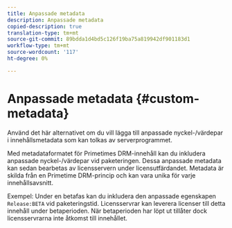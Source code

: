 ```yaml
---
title: Anpassade metadata
description: Anpassade metadata
copied-description: true
translation-type: tm+mt
source-git-commit: 89bdda1d4bd5c126f19ba75a819942df901183d1
workflow-type: tm+mt
source-wordcount: '117'
ht-degree: 0%

---
```



# Anpassade metadata {#custom-metadata}

Använd det här alternativet om du vill lägga till anpassade nyckel-/värdepar i innehållsmetadata som kan tolkas av serverprogrammet.

Med metadataformatet för Primetimes DRM-innehåll kan du inkludera anpassade nyckel-/värdepar vid paketeringen. Dessa anpassade metadata kan sedan bearbetas av licensservern under licensutfärdandet. Metadata är skilda från en Primetime DRM-princip och kan vara unika för varje innehållsavsnitt.

Exempel: Under en betafas kan du inkludera den anpassade egenskapen `Release:BETA` vid paketeringstid. Licensservrar kan leverera licenser till detta innehåll under betaperioden. När betaperioden har löpt ut tillåter dock licensservrarna inte åtkomst till innehållet.
